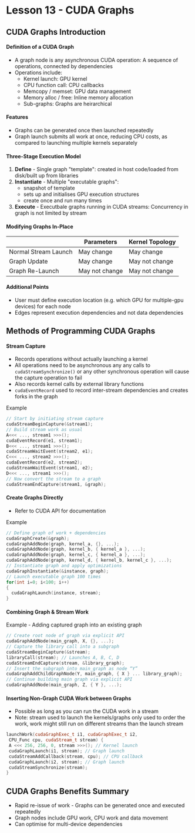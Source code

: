 # Lesson 13 - CUDA Graphs

## CUDA Graphs Introduction

#### Definition of a CUDA Graph
- A graph node is any asynchronous CUDA operation: A sequence of operations, connected by dependencies
- Operations include:
  - Kernel launch: GPU kernel
  - CPU function call: CPU callbacks
  - Memcopy / memset: GPU data management
  - Memory alloc / free: Inline memory allocation
  - Sub-graphs: Graphs are heirarchical

#### Features
- Graphs can be generated once then launched repeatedly
- Graph launch submits all work at once, reducing CPU costs, as compared to launching multiple kernels separately

#### Three-Stage Execution Model
1. **Define** - Single graph "template": created in host code/loaded from disk/built up from libraries
2. **Instantiate** - Multiple "executable graphs":
    - snapshot of template
    - sets up and initialises GPU execution structures
    - create once and run many times
3. **Execute** - Executbale graphs running in CUDA streams: Concurrency in graph is not limited by stream

#### Modifying Graphs In-Place
|                      | Parameters     | Kernel Topology |
| ---------------------| -------------- | --------------- |
| Normal Stream Launch | May change     | May change      |
| Graph Update         | May change     | May not change  |
| Graph Re-Launch      | May not change | May not change  |

#### Additional Points
- User must define execution location (e.g. which GPU for multiple-gpu devices) for each node
- Edges represent execution dependencies and not data dependencies

## Methods of Programming CUDA Graphs

#### Stream Capture
- Records operations without actually launching a kernel
- All operations need to be asynchronous any any calls to `cudaStreamSynchronize()` or any other synchronous operation will cause the capture operation to fail
- Also records kernel calls by external library functions
- `cudaEventRecord` used to record inter-stream dependencies and creates forks in the graph

Example
```C++
// Start by initiating stream capture
cudaStreamBeginCapture(&stream1);
// Build stream work as usual
A<<< ..., stream1 >>>();
cudaEventRecord(e1, stream1);
B<<< ..., stream1 >>>();
cudaStreamWaitEvent(stream2, e1);
C<<< ..., stream2 >>>();
cudaEventRecord(e2, stream2);
cudaStreamWaitEvent(stream1, e2);
D<<< ..., stream1 >>>();
// Now convert the stream to a graph
cudaStreamEndCapture(stream1, &graph);
```

#### Create Graphs Directly
- Refer to CUDA API for documentation

Example
```C++
// Define graph of work + dependencies
cudaGraphCreate(&graph);
cudaGraphAddNode(graph, kernel_a, {}, ...);
cudaGraphAddNode(graph, kernel_b, { kernel_a }, ...);
cudaGraphAddNode(graph, kernel_c, { kernel_a }, ...);
cudaGraphAddNode(graph, kernel_d, { kernel_b, kernel_c }, ...);
// Instantiate graph and apply optimizations
cudaGraphInstantiate(&instance, graph);
// Launch executable graph 100 times
for(int i=0; i<100; i++)
{
  cudaGraphLaunch(instance, stream);
}
```

#### Combining Graph & Stream Work

Example - Adding captured graph into an existing graph
```C++
// Create root node of graph via explicit API
cudaGraphAddNode(main_graph, X, {}, ...);
// Capture the library call into a subgraph
cudaStreamBeginCapture(&stream);
libraryCall(stream); // Launches A, B, C, D
cudaStreamEndCapture(stream, &library_graph);
// Insert the subgraph into main_graph as node “Y”
cudaGraphAddChildGraphNode(Y, main_graph, { X } ... library_graph);
// Continue building main graph via explicit API
cudaGraphAddNode(main_graph, Z, { Y }, ...);
```

#### Inserting Non-Graph CUDA Work between Graphs
- Possible as long as you can run the CUDA work in a stream
- Note: stream used to launch the kernels/graphs only used to order the work, work might still run on different streams than the launch stream

```C++
launchWork(cudaGraphExec_t i1, cudaGraphExec_t i2,
 CPU_Func cpu, cudaStream_t stream) {
 A <<< 256, 256, 0, stream >>>(); // Kernel launch
 cudaGraphLaunch(i1, stream); // Graph launch
 cudaStreamAddCallback(stream, cpu); // CPU callback
 cudaGraphLaunch(i2, stream); // Graph launch
 cudaStreamSynchronize(stream);
}
```

## CUDA Graphs Benefits Summary
- Rapid re-issue of work - Graphs can be generated once and executed repeatedly
- Graph nodes include GPU work, CPU work and data movement
- Can optimise for multi-device dependencies
